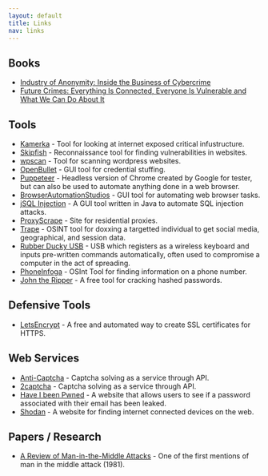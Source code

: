 ```yaml
---
layout: default
title: Links
nav: links
---
```


## Books
- [Industry of Anonymity: Inside the Business of Cybercrime](https://www.hup.harvard.edu/catalog.php?isbn=9780674979413)
- [Future Crimes: Everything Is Connected, Everyone Is Vulnerable and What We Can Do About It](http://www.futurecrimesbook.com/)

## Tools

- [Kamerka](https://github.com/woj-ciech/kamerka) - Tool for looking at internet exposed critical infustructure.
- [Skipfish](https://tools.kali.org/web-applications/skipfish) - Reconnaissance tool for finding vulnerabilities in websites.
- [wpscan](https://wpscan.org/) - Tool for scanning wordpress websites.
- [OpenBullet](https://github.com/openbullet/openbullet) - GUI tool for credential stuffing.
- [Puppeteer](https://developers.google.com/web/tools/puppeteer) - Headless version of Chrome created by Google for tester, but can also be used to automate anything done in a web browser.
- [BrowserAutomationStudios](https://bablosoft.com/shop/BrowserAutomationStudio) - GUI tool for automating web browser tasks.
- [jSQL Injection](https://github.com/ron190/jsql-injection) - A GUI tool written in Java to automate SQL injection attacks.
- [ProxyScrape](https://proxyscrape.com/) - Site for residential proxies.
- [Trape](https://github.com/jofpin/trape) - OSINT tool for doxxing a targetted individual to get social media, geographical, and session data.
- [Rubber Ducky USB](https://shop.hak5.org/products/usb-rubber-ducky-deluxe) - USB which registers as a wireless keyboard and inputs pre-written commands automatically, often used to compromise a computer in the act of spreading.
- [PhoneInfoga](https://github.com/sundowndev/PhoneInfoga) - OSInt Tool for finding information on a phone number.
- [John the Ripper](https://github.com/magnumripper/JohnTheRipper) - A free tool for cracking hashed passwords.

## Defensive Tools

- [LetsEncrypt](https://letsencrypt.org/) - A free and automated way to create SSL certificates for HTTPS.

## Web Services

- [Anti-Captcha](https://anti-captcha.com/) - Captcha solving as a service through API.
- [2captcha](https://2captcha.com/) - Captcha solving as a service through API.
- [Have I been Pwned](https://haveibeenpwned.com/) - A website that allows users to see if a password associated with their email has been leaked.
- [Shodan](https://www.shodan.io/) - A website for finding internet connected devices on the web.

## Papers / Research

- [A Review of Man-in-the-Middle Attacks](http://dl.acm.org/citation.cfm?id=358797) - One of the first mentions of man in the middle attack (1981).
